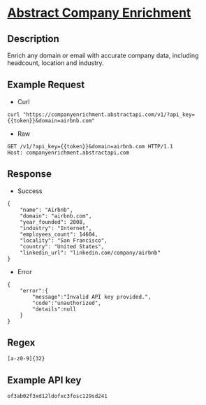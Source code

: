 # [Abstract Company Enrichment](https://www.abstractapi.com/api/company-enrichment)

## __Description__
Enrich any domain or email with accurate company data, including headcount, location and industry.

## __Example Request__
* Curl
```
curl "https://companyenrichment.abstractapi.com/v1/?api_key={{token}}&domain=airbnb.com"
```

* Raw
```
GET /v1/?api_key={{token}}&domain=airbnb.com HTTP/1.1
Host: companyenrichment.abstractapi.com
```

## __Response__
* Success
```
{
    "name": "Airbnb",
    "domain": "airbnb.com",
    "year_founded": 2008,
    "industry": "Internet",
    "employees_count": 14604,
    "locality": "San Francisco",
    "country": "United States",
    "linkedin_url": "linkedin.com/company/airbnb"
}
```
* Error
```
{
    "error":{
        "message":"Invalid API key provided.",
        "code":"unauthorized",
        "details":null
    }
}
```

## __Regex__
```
[a-z0-9]{32}
```

## __Example API key__
```
of3ab02f3xd12ldofxc3fosc129sd241
```